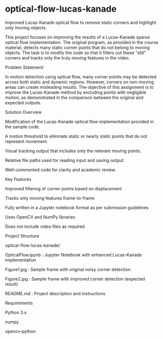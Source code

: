 # optical-flow-lucas-kanade
 Improved Lucas-Kanade optical flow to remove static corners and highlight only moving objects.

This project focuses on improving the results of a Lucas-Kanade sparse optical flow implementation. The original program, as provided in the course material, detects many static corner points that do not belong to moving objects. The task is to modify the code so that it filters out these "still" corners and tracks only the truly moving features in the video.

Problem Statement

In motion detection using optical flow, many corner points may be detected across both static and dynamic regions. However, corners on non-moving areas can create misleading results. The objective of this assignment is to improve the Lucas-Kanade method by excluding points with negligible motion, as demonstrated in the comparison between the original and expected outputs.

Solution Overview

Modification of the Lucas-Kanade optical flow implementation provided in the sample code.

A motion threshold to eliminate static or nearly static points that do not represent movement.

Visual tracking output that includes only the relevant moving points.

Relative file paths used for reading input and saving output.

Well-commented code for clarity and academic review.

Key Features

Improved filtering of corner points based on displacement

Tracks only moving features frame-to-frame

Fully written in a Jupyter notebook format as per submission guidelines

Uses OpenCV and NumPy libraries

Does not include video files as required

Project Structure

optical-flow-lucas-kanade/

OpticalFlow.ipynb : Jupyter Notebook with enhanced Lucas-Kanade implementation

Figure1.jpg : Sample frame with original noisy corner detection

Figure2.jpg : Sample frame with improved corner detection (expected result)

README.md : Project description and instructions


Requirements

Python 3.x

numpy

opencv-python
